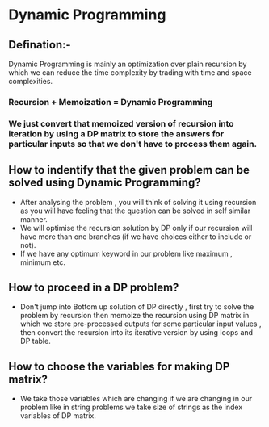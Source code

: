 # Dynamic Programming

## Defination:- 
Dynamic Programming is mainly an optimization over plain recursion by which we can reduce the time complexity by trading with time and space complexities.

### Recursion + Memoization = Dynamic Programming

### We just convert that memoized version of recursion into iteration by using a DP matrix to store the answers for particular inputs so that we don't have to process them again.

## How to indentify that the given problem can be solved using Dynamic Programming?
* After analysing the problem , you will think of solving it using recursion as you will have feeling that the question can be solved in self similar manner.
* We will optimise the recursion solution by DP only if our recursion will have more than one branches (if we have choices either to include or not).
* If we have any optimum keyword in our problem like maximum , minimum etc.

## How to proceed in a DP problem?
* Don't jump into Bottom up solution of DP directly , first try to solve the problem by recursion then memoize the recursion using DP matrix in which we store pre-processed 
outputs for some particular input values , then convert the recursion into its iterative version by using loops and DP table.

## How to choose the variables for making DP matrix?
* We take those variables which are changing if we are changing in our problem like in string problems we take size of strings as the index variables of DP matrix.
